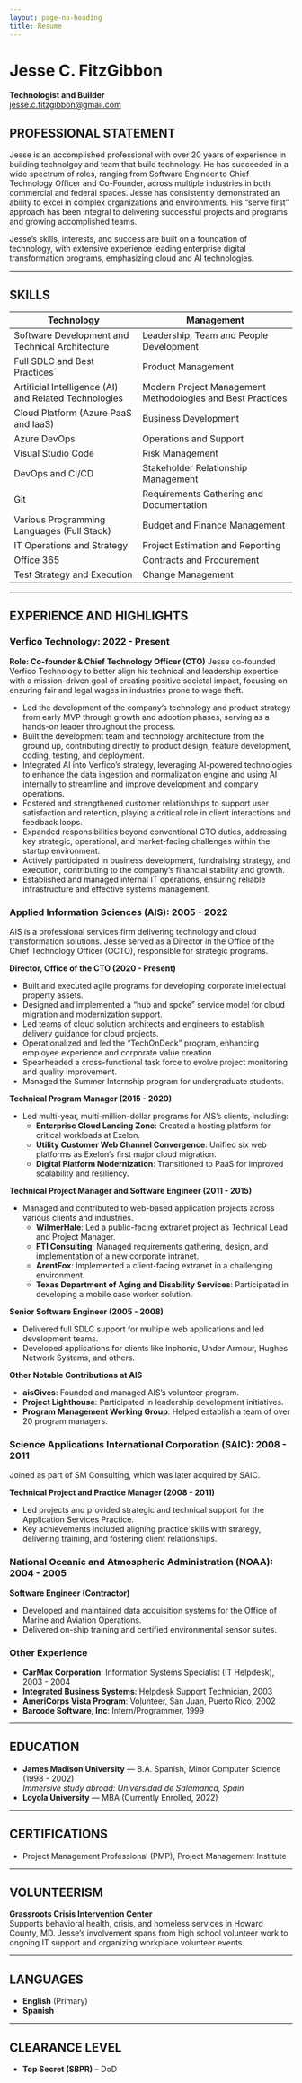 ```yaml
---
layout: page-no-heading
title: Resume
---
```


# Jesse C. FitzGibbon

**Technologist and Builder**  
[jesse.c.fitzgibbon@gmail.com](mailto:jesse.c.fitzgibbon@gmail.com)  


## PROFESSIONAL STATEMENT

Jesse is an accomplished professional with over 20 years of experience in building technolgoy and team that build technology. He has succeeded in a wide spectrum of roles, ranging from Software Engineer to Chief Technology Officer and Co-Founder, across multiple industries in both commercial and federal spaces. Jesse has consistently demonstrated an ability to excel in complex organizations and environments. His “serve first” approach has been integral to delivering successful projects and programs and growing accomplished teams.

Jesse’s skills, interests, and success are built on a foundation of technology, with extensive experience leading enterprise digital transformation programs, emphasizing cloud and AI technologies.

---

## SKILLS

| **Technology** | **Management** |
| --- | --- |
| Software Development and Technical Architecture | Leadership, Team and People Development |
| Full SDLC and Best Practices | Product Management |
| Artificial Intelligence (AI) and Related Technologies | Modern Project Management Methodologies and Best Practices |
| Cloud Platform (Azure PaaS and IaaS) | Business Development |
| Azure DevOps| Operations and Support |
| Visual Studio Code | Risk Management |
| DevOps and CI/CD  | Stakeholder Relationship Management |
| Git | Requirements Gathering and Documentation |
| Various Programming Languages (Full Stack) | Budget and Finance Management |
| IT Operations and Strategy | Project Estimation and Reporting |
| Office 365| Contracts and Procurement |
| Test Strategy and Execution | Change Management |

---

## EXPERIENCE AND HIGHLIGHTS

### Verfico Technology: 2022 - Present
**Role: Co-founder & Chief Technology Officer (CTO)**
Jesse co-founded Verfico Technology to better align his technical and leadership expertise with a mission-driven goal of creating positive societal impact, focusing on ensuring fair and legal wages in industries prone to wage theft.

- Led the development of the company’s technology and product strategy from early MVP through growth and adoption phases, serving as a hands-on leader throughout the process.
- Built the development team and technology architecture from the ground up, contributing directly to product design, feature development, coding, testing, and deployment.
- Integrated AI into Verfico’s strategy, leveraging AI-powered technologies to enhance the data ingestion and normalization engine and using AI internally to streamline and improve development and company operations.
- Fostered and strengthened customer relationships to support user satisfaction and retention, playing a critical role in client interactions and feedback loops.
- Expanded responsibilities beyond conventional CTO duties, addressing key strategic, operational, and market-facing challenges within the startup environment.
- Actively participated in business development, fundraising strategy, and execution, contributing to the company’s financial stability and growth.
- Established and managed internal IT operations, ensuring reliable infrastructure and effective systems management.

### Applied Information Sciences (AIS): 2005 - 2022  
AIS is a professional services firm delivering technology and cloud transformation solutions. Jesse served as a Director in the Office of the Chief Technology Officer (OCTO), responsible for strategic programs.

**Director, Office of the CTO (2020 - Present)**  
- Built and executed agile programs for developing corporate intellectual property assets.
- Designed and implemented a “hub and spoke” service model for cloud migration and modernization support.
- Led teams of cloud solution architects and engineers to establish delivery guidance for cloud projects.
- Operationalized and led the “TechOnDeck” program, enhancing employee experience and corporate value creation.
- Spearheaded a cross-functional task force to evolve project monitoring and quality improvement.
- Managed the Summer Internship program for undergraduate students.

**Technical Program Manager (2015 - 2020)**  
- Led multi-year, multi-million-dollar programs for AIS’s clients, including:
  - **Enterprise Cloud Landing Zone**: Created a hosting platform for critical workloads at Exelon.
  - **Utility Customer Web Channel Convergence**: Unified six web platforms as Exelon’s first major cloud migration.
  - **Digital Platform Modernization**: Transitioned to PaaS for improved scalability and resiliency.

**Technical Project Manager and Software Engineer (2011 - 2015)**  
- Managed and contributed to web-based application projects across various clients and industries.
  - **WilmerHale**: Led a public-facing extranet project as Technical Lead and Project Manager.
  - **FTI Consulting**: Managed requirements gathering, design, and implementation of a new corporate intranet.
  - **ArentFox**: Implemented a client-facing extranet in a challenging environment.
  - **Texas Department of Aging and Disability Services**: Participated in developing a mobile case worker solution.

**Senior Software Engineer (2005 - 2008)**  
- Delivered full SDLC support for multiple web applications and led development teams.
- Developed applications for clients like Inphonic, Under Armour, Hughes Network Systems, and others.

**Other Notable Contributions at AIS**  
- **aisGives**: Founded and managed AIS’s volunteer program.
- **Project Lighthouse**: Participated in leadership development initiatives.
- **Program Management Working Group**: Helped establish a team of over 20 program managers.

### Science Applications International Corporation (SAIC): 2008 - 2011  
Joined as part of SM Consulting, which was later acquired by SAIC.

**Technical Project and Practice Manager (2008 - 2011)**  
- Led projects and provided strategic and technical support for the Application Services Practice.
- Key achievements included aligning practice skills with strategy, delivering training, and fostering client relationships.

### National Oceanic and Atmospheric Administration (NOAA): 2004 - 2005  
**Software Engineer (Contractor)**  
- Developed and maintained data acquisition systems for the Office of Marine and Aviation Operations.
- Delivered on-ship training and certified environmental sensor suites.

### Other Experience  
- **CarMax Corporation**: Information Systems Specialist (IT Helpdesk), 2003 - 2004
- **Integrated Business Systems**: Helpdesk Support Technician, 2003
- **AmeriCorps Vista Program**: Volunteer, San Juan, Puerto Rico, 2002
- **Barcode Software, Inc**: Intern/Programmer, 1999

---

## EDUCATION

- **James Madison University** — B.A. Spanish, Minor Computer Science (1998 - 2002)  
  *Immersive study abroad: Universidad de Salamanca, Spain*
- **Loyola University** — MBA (Currently Enrolled, 2022)

---

## CERTIFICATIONS

- Project Management Professional (PMP), Project Management Institute

---

## VOLUNTEERISM

**Grassroots Crisis Intervention Center**  
Supports behavioral health, crisis, and homeless services in Howard County, MD. Jesse’s involvement spans from high school volunteer work to ongoing IT support and organizing workplace volunteer events.

---

## LANGUAGES

- **English** (Primary)
- **Spanish**

---

## CLEARANCE LEVEL

- **Top Secret (SBPR)** – DoD